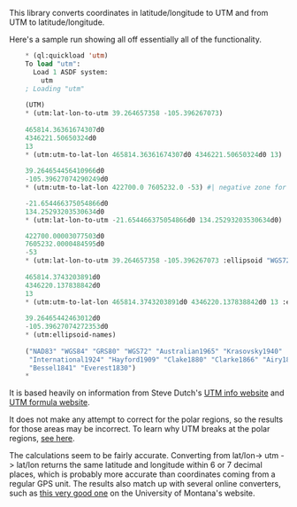 This library converts coordinates in latitude/longitude to UTM and from UTM to latitude/longitude.

Here's a sample run showing all off essentially all of the functionality.

```commonlisp
    * (ql:quickload 'utm)
    To load "utm":
      Load 1 ASDF system:
        utm
    ; Loading "utm"
    
    (UTM)
    * (utm:lat-lon-to-utm 39.264657358 -105.396267073)
    
    465814.36361674307d0
    4346221.50650324d0
    13
    * (utm:utm-to-lat-lon 465814.36361674307d0 4346221.50650324d0 13)
    
    39.264654456410966d0
    -105.39627074290249d0
    * (utm:utm-to-lat-lon 422700.0 7605232.0 -53) #| negative zone for southern hemisphere |#

    -21.654466375054866d0
    134.25293203530634d0
    * (utm:lat-lon-to-utm -21.654466375054866d0 134.25293203530634d0)

    422700.00003077503d0
    7605232.0000484595d0
    -53
    * (utm:lat-lon-to-utm 39.264657358 -105.396267073 :ellipsoid "WGS72")
    
    465814.3743203891d0
    4346220.137838842d0
    13
    * (utm:utm-to-lat-lon 465814.3743203891d0 4346220.137838842d0 13 :ellipsoid "WGS72")
    
    39.26465442463012d0
    -105.39627074272353d0
    * (utm:ellipsoid-names)
    
    ("NAD83" "WGS84" "GRS80" "WGS72" "Australian1965" "Krasovsky1940"
     "International1924" "Hayford1909" "Clake1880" "Clarke1866" "Airy1830"
     "Bessel1841" "Everest1830")
    *
```

It is based heavily on information from Steve Dutch's [UTM info website](http://www.uwgb.edu/dutchs/FieldMethods/UTMSystem.htm) and [UTM formula website](http://www.uwgb.edu/dutchs/UsefulData/UTMFormulas.htm).

It does not make any attempt to correct for the polar regions, so the results for those areas may be incorrect.  To learn why UTM breaks at the polar regions, [see here](http://www.uwgb.edu/dutchs/FieldMethods/UTMSystem.htm).

The calculations seem to be fairly accurate.  Converting from lat/lon-> utm -> lat/lon returns the same latitude and longitude within 6 or 7 decimal places, which is probably more accurate than coordinates coming from a regular GPS unit.  The results also match up with several online converters, such as [this very good one](http://www.rcn.montana.edu/Resources/Converter.aspx) on the University of Montana's website.

